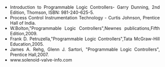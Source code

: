 <ul style="text-align: justify;">
<li>Introduction to Programmable Logic Controllers- Garry Dunning, 2nd Edition, Thomson, ISBN: 981-240-625-5.</li>
<li>Process Control Instrumentation Technology - Curtis Johnson, Prentice Hall of India.</li>
<li>W.Bolton,"Programmable Logic Controllers",Newnes publications,Fifth Edition,2009.</li>
<li>Frank D. Petruzella,"Programmable Logic Controllers",Tata McGraw-Hill Education,2005.</li>
<li>James A. Rehg, Glenn J. Sartori, "Programmable Logic Controllers", Prentice Hall,2007.</li>
<li>www.solenoid-valve-info.com</li>
</ul>
<!-- <table style="text-align:justify;">
  <tr style="background-color:transparent;">
    <th style="width:65%;">References</th>
    <th style="width:35%;">Contributors list</th>
  </tr>
  <tr style="background-color:transparent;">
    <td style="width:65%;">1. P.N Modi and S.M.Seth, "Hydraulics and Fluid Mechanics", Standard Book House, Delhi, 2010.</br></br>
    2. P. Sukumar, Fluid mechanics and hydraulic machines, Tata McGraw-Hill Education, 2012.</br></br>
    3. Madan Mohan Das, Fluid Mechanics and Turbo Machines, PHI Learning Pvt. Ltd, 2008</br></br>
    4. Miller, R. W., Flow Measurement Engineering Handbook, Second Edition, McGraw-Hill, 1989.</td>
    <td style="width:35%;">Developer : Dr. Pruthviraj U | NITK</br></br>
    Contributors :
    <ul style="list-style-type: none;">
    <li>Santhosh Acharya | NITK</li>
    <li>Akshaya | NITK</li>
    <li>Anusha B Salian | NITK</li>
    <li>Swathi Shetty | NITK</li>
    <li>Sampath Kumar | NITK</li>
    <li>Aishwarya Hegde | NITK</li>
    </ul></td>
  </tr>
</table> -->
